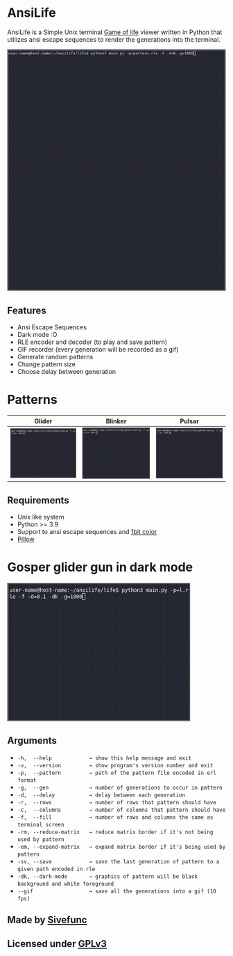 # AnsiLife

AnsiLife is a Simple Unix terminal [Game of life](https://en.wikipedia.org/wiki/Conway%27s_Game_of_Life)
viewer written in Python that utilizes ansi escape sequences to render the generations into the terminal.

![Logo](Images/gameplay.gif)

## Features

- Ansi Escape Sequences
- Dark mode :O
- RLE encoder and decoder (to play and save pattern)
- GIF recorder (every generation will be recorded as a gif)
- Generate random patterns
- Change pattern size
- Choose delay between generation

# Patterns

| Glider 		       | Blinker 			| Pulsar 		       |
| :---:  		       | :---:    			| :---: 		       |
| ![glider](Images/glider.gif) | ![blinker](Images/blinker.gif) | ![pulsar](Images/pulsar.gif) |

## Requirements

- Unix like system
- Python >= 3.9
- Support to ansi escape sequences and [1bit color](https://en.wikipedia.org/wiki/Color_depth)
- [Pillow](https://github.com/python-pillow/Pillow)

# Gosper glider gun in dark mode
![ggg](Images/gosper-glider-gun.gif)

## Arguments
-  `-h,  --help            → show this help message and exit`
-  `-v,  --version         → show program's version number and exit`
-  `-p,  --pattern         → path of the pattern file encoded in erl format`
-  `-g,  --gen             → number of generations to occur in pattern`
-  `-d,  --delay           → delay between each generation`
-  `-r,  --rows            → number of rows that pattern should have`
-  `-c,  --columns         → number of columns that pattern should have`
-  `-f,  --fill            → number of rows and columns the same as terminal screen`
-  `-rm, --reduce-matrix   → reduce matrix border if it's not being used by pattern`
-  `-em, --expand-matrix   → expand matrix border if it's being used by pattern`
-  `-sv, --save            → save the last generation of pattern to a given path encoded in rle`
-  `-dk, --dark-mode       → graphics of pattern will be black background and white foreground`
-  `--gif                  → save all the generations into a gif (10 fps)`

## Made by [Sivefunc](https://gitlab.com/sivefunc)
## Licensed under [GPLv3](LICENSE)
